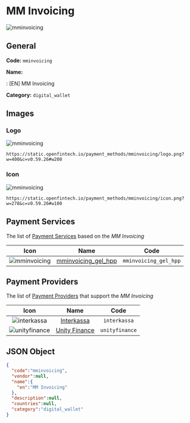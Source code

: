 
# MM Invoicing 
![mminvoicing](https://static.openfintech.io/payment_methods/mminvoicing/logo.png?w=400&c=v0.59.26#w200)  

## General 
**Code:** `mminvoicing` 
 
**Name:** 
 
:	[EN] MM Invoicing 
 
**Category:** `digital_wallet` 
 

## Images 

### Logo 
![mminvoicing](https://static.openfintech.io/payment_methods/mminvoicing/logo.png?w=400&c=v0.59.26#w200)  

```
https://static.openfintech.io/payment_methods/mminvoicing/logo.png?w=400&c=v0.59.26#w200
```  

### Icon 
![mminvoicing](https://static.openfintech.io/payment_methods/mminvoicing/icon.png?w=278&c=v0.59.26#w100)  

```
https://static.openfintech.io/payment_methods/mminvoicing/icon.png?w=278&c=v0.59.26#w100
```  

## Payment Services 
 
The list of [Payment Services](/payment-services/) based on the _MM Invoicing_ 

|Icon|Name|Code| 
|:---:|:---:|:---:| 
|![mminvoicing](https://static.openfintech.io/payment_methods/mminvoicing/icon.png?w=278&c=v0.59.26#w100) |[mminvoicing_gel_hpp](/payment-services/mminvoicing_gel_hpp/)|`mminvoicing_gel_hpp`| 
 

## Payment Providers 
 
The list of [Payment Providers](/payment-providers/) that support the _MM Invoicing_ 

|Icon|Name|Code| 
|:---:|:---:|:---:| 
|![interkassa](https://static.openfintech.io/payment_providers/interkassa/icon.svg?w=278&c=v0.59.26#w100) |[Interkassa](/payment-providers/interkassa/)|`interkassa`| 
|![unityfinance](https://static.openfintech.io/payment_providers/unityfinance/icon.svg?w=278&c=v0.59.26#w100) |[Unity Finance](/payment-providers/unityfinance/)|`unityfinance`| 
 

## JSON Object 

```json
{
  "code":"mminvoicing",
  "vendor":null,
  "name":{
    "en":"MM Invoicing"
  },
  "description":null,
  "countries":null,
  "category":"digital_wallet"
}
```  
